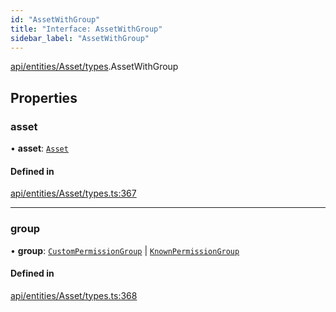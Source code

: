 ```yaml
---
id: "AssetWithGroup"
title: "Interface: AssetWithGroup"
sidebar_label: "AssetWithGroup"
---
```


[api/entities/Asset/types](../../../../../../modules/API/Entities/Asset/Types/Types.md).AssetWithGroup

## Properties

### asset

• **asset**: [`Asset`](../../../../../../modules/API/Entities/Asset/Types/Types.md#asset)

#### Defined in

[api/entities/Asset/types.ts:367](https://github.com/PolymeshAssociation/polymesh-sdk/blob/8a9e72221/src/api/entities/Asset/types.ts#L367)

___

### group

• **group**: [`CustomPermissionGroup`](../../../../../../classes/API/Entities/CustomPermissionGroup/CustomPermissionGroup.md) \| [`KnownPermissionGroup`](../../../../../../classes/API/Entities/KnownPermissionGroup/KnownPermissionGroup.md)

#### Defined in

[api/entities/Asset/types.ts:368](https://github.com/PolymeshAssociation/polymesh-sdk/blob/8a9e72221/src/api/entities/Asset/types.ts#L368)
